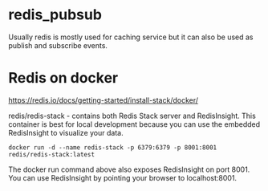 # redis_pubsub
Usually redis is mostly used for caching service but it can also be used as publish and subscribe events.



# Redis on docker

https://redis.io/docs/getting-started/install-stack/docker/

redis/redis-stack - contains both Redis Stack server and RedisInsight. 
This container is best for local development because you can use the 
embedded RedisInsight to visualize your data.


``` docker run -d --name redis-stack -p 6379:6379 -p 8001:8001 redis/redis-stack:latest ```

The docker run command above also exposes RedisInsight on port 8001. 
You can use RedisInsight by pointing your browser to localhost:8001.
